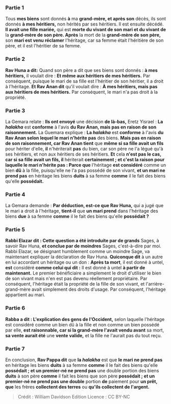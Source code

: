 
### Partie 1
Tous <b>mes biens</b> sont donnés <b>à</b> ma <b>grand-mère, et après son</b> décès, ils sont donnés <b>à mes héritiers,</b> non hérités par ses héritiers. Il est ensuite décédé. <b>Il avait une fille mariée,</b> qui est <b>morte du vivant de son mari et du vivant de</b> la <b>grand-mère de son père. Après</b> la mort de la <b>grand-mère de son père,</b> son <b>mari est venu réclamer</b> l'héritage, car sa femme était l'héritière de son père, et il est l'héritier de sa femme.

### Partie 2
<b>Rav Huna a dit:</b> Quand son père a dit que ses biens sont donnés : <b>à mes héritiers,</b> il voulait dire : <b>Et même aux héritiers de mes héritiers.</b> Par conséquent, puisque le mari de sa fille est l'héritier de son héritier, il a droit à l'héritage. <b>Et Rav Anan dit</b> qu'il voulait dire : <b>À mes héritiers, mais pas aux héritiers de mes héritiers.</b> Par conséquent, le mari n'a pas droit à la propriété.

### Partie 3
La Gemara relate : <b>Ils ont envoyé</b> une décision <b>de là-bas,</b> Eretz Yisrael : <b>La <i>halakha</i></b> est <b>conforme</b> à l'avis <b>du Rav Anan, mais pas en raison de son raisonnement.</b> La Guemara explique : <b>La <i>halakha</i></b> est <b>conforme</b> à l'avis <b>du Rav Anan selon lequel le mari n'hérite pas</b> des biens. <b>Mais pas en raison de son raisonnement, car Rav Anan tient</b> que <b>même si sa fille avait un fils</b> pour hériter d'elle, <b>il</b> n'hériterait <b>pas</b> du bien, car son père ne l'a légué qu'à ses héritiers, et non aux héritiers de ses héritiers. <b>Et</b> cela <b>n'est pas le cas, car si sa fille avait un fils, il</b> hériterait <b>certainement ; et c'est la raison pour laquelle le mari n'hérite pas : Parce que</b> l'héritage <b>est considéré</b> comme un bien <b>dû</b> à la fille, puisqu'elle ne l'a pas possédé de son vivant, <b>et un mari ne prend pas</b> en héritage les biens <b>duits</b> à sa femme <b>comme</b> il le fait des biens qu'elle <b>possédait. </b>

### Partie 4
La Gemara demande : <b>Par déduction, est-ce que Rav Huna,</b> qui a jugé que le mari a droit à l'héritage, <b>tient-il</b> que <b>un mari prend</b> dans l'héritage des biens <b>due</b> à sa femme <b>comme</b> il le fait des biens qu'elle <b>possédait ?</b>

### Partie 5
<b>Rabbi Elazar dit : Cette question a été introduite par de grands</b> Sages, à savoir Rav Huna, <b>et conclue par de moindres</b> Sages, c'est-à-dire par moi. Rabbi Elazar, se désignant humblement comme un moindre Sage, va maintenant expliquer la déclaration de Rav Huna. <b>Quiconque dit</b> à un autre en lui accordant un héritage ou un don : <b>Après ta mort</b>, il est donné à untel, <b>est</b> considéré <b>comme celui qui dit :</b> Il est donné à untel <b>à partir de maintenant.</b> Le premier bénéficiaire a simplement le droit d'utiliser le bien de son vivant mais n'en est pas devenu réellement propriétaire. Par conséquent, l'héritage était la propriété de la fille de son vivant, et l'arrière-grand-mère avait simplement des droits d'usage. Par conséquent, l'héritage appartient au mari.

### Partie 6
<b>Rabba a dit : L'explication des gens de l'Occident,</b> selon laquelle l'héritage est considéré comme un bien dû à la fille et non comme un bien possédé par elle, <b>est raisonnable, car si la grand-mère l'avait vendu avant</b> sa mort, <b>sa vente aurait été</b> une <b>vente valide,</b> et la fille ne l'aurait pas du tout reçu.

### Partie 7
En conclusion, <b>Rav Pappa dit</b> que <b>la <i>halakha</i></b> est que <b>le mari ne prend pas</b> en héritage les biens <b>duits</b> à sa femme <b>comme</b> il le fait des biens qu'elle <b>possédait ; et un premier-né ne prend pas</b> une double portion des biens <b>duits</b> à son père <b>comme</b> il fait les biens que son père <b>possédait ; et un premier-né ne prend pas une double</b> portion <b>de</b> paiement pour <b>un prêt, que</b> les frères <b>collectent des terres</b> ou <b>qu'ils collectent de l'argent. </b>

>Crédit : William Davidson Edition
>Licence : CC BY-NC